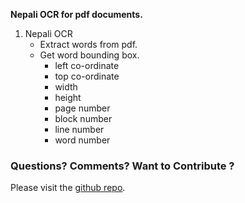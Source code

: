 **Nepali OCR for pdf documents.**

1. Nepali OCR
	* Extract words from pdf.
	* Get word bounding box. 
	    - left co-ordinate 
	    - top co-ordinate
	    - width 
	    - height 
	    - page number 
	    - block number
	    - line number
	    - word number 


### Questions? Comments? Want to Contribute ?

Please visit the [github repo](https://github.com/prajinkhadka/NepaliOCR).